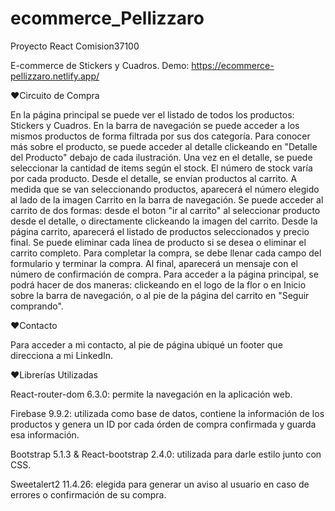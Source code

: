 # ecommerce_Pellizzaro
Proyecto React Comision37100

E-commerce de Stickers y Cuadros.
Demo: https://ecommerce-pellizzaro.netlify.app/

♥Circuito de Compra

En la página principal se puede ver el listado de todos los productos: Stickers y Cuadros. 
En la barra de navegación se puede acceder a los mismos productos de forma filtrada por sus dos categoría.
Para conocer más sobre el producto, se puede acceder al detalle clickeando en "Detalle del Producto" debajo de cada ilustración.
Una vez en el detalle, se puede seleccionar la cantidad de items según el stock. El número de stock varía por cada producto.
Desde el detalle, se envían productos al carrito. A medida que se van seleccionando productos, aparecerá el número elegido al lado de la imagen Carrito en la barra de navegación.
Se puede acceder al carrito de dos formas: desde el boton "ir al carrito" al seleccionar producto desde el detalle, o directamente clickeando la imagen del carrito.
Desde la página carrito, aparecerá el listado de productos seleccionados y precio final. Se puede eliminar cada línea de producto si se desea o eliminar el carrito completo.
Para completar la compra, se debe llenar cada campo del formulario y terminar la compra. Al final, aparecerá un mensaje con el número de confirmación de compra.
Para acceder a la página principal, se podrá hacer de dos maneras: clickeando en el logo de la flor o en Inicio sobre la barra de navegación, o al pie de la página del carrito en "Seguir comprando".

♥Contacto

Para acceder a mi contacto, al pie de página ubiqué un footer que direcciona a mi LinkedIn.

♥Librerías Utilizadas

React-router-dom 6.3.0: permite la navegación en la aplicación web.

Firebase 9.9.2: utilizada como base de datos, contiene la información de los productos y genera un ID por cada órden de compra confirmada y guarda esa información.

Bootstrap 5.1.3 & React-bootstrap 2.4.0: utilizada para darle estilo junto con CSS.

Sweetalert2 11.4.26: elegida para generar un aviso al usuario en caso de errores o confirmación de su compra.

